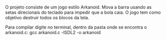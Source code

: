 O projeto consiste de um jogo estilo Arkanoid.
Mova a barra usando as setas direcionais do teclado para impedir que a bola caia.
O jogo tem como objetivo destruir todos os blocos da tela.

Para compilar digite no terminal, dentro da pasta onde se encontra o arkanoid.c:
gcc arkanoid.c -lSDL2 -o arkanoid
